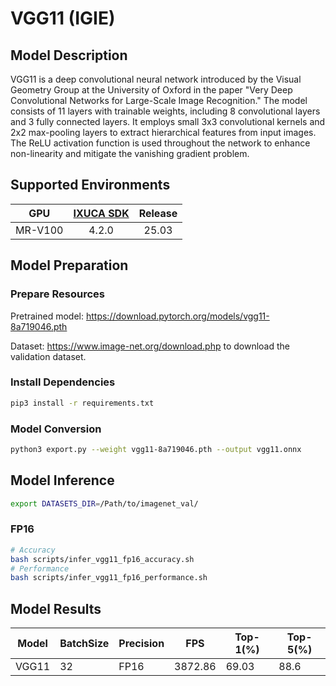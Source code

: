 # VGG11 (IGIE)

## Model Description

VGG11 is a deep convolutional neural network introduced by the Visual Geometry Group at the University of Oxford in the paper "Very Deep Convolutional Networks for Large-Scale Image Recognition." The model consists of 11 layers with trainable weights, including 8 convolutional layers and 3 fully connected layers. It employs small 3x3 convolutional kernels and 2x2 max-pooling layers to extract hierarchical features from input images. The ReLU activation function is used throughout the network to enhance non-linearity and mitigate the vanishing gradient problem.

## Supported Environments

| GPU    | [IXUCA SDK](https://gitee.com/deep-spark/deepspark#%E5%A4%A9%E6%95%B0%E6%99%BA%E7%AE%97%E8%BD%AF%E4%BB%B6%E6%A0%88-ixuca) | Release |
| :----: | :----: | :----: |
| MR-V100 | 4.2.0     |  25.03  |

## Model Preparation

### Prepare Resources

Pretrained model: <https://download.pytorch.org/models/vgg11-8a719046.pth>

Dataset: <https://www.image-net.org/download.php> to download the validation dataset.

### Install Dependencies

```bash
pip3 install -r requirements.txt
```

### Model Conversion

```bash
python3 export.py --weight vgg11-8a719046.pth --output vgg11.onnx
```

## Model Inference

```bash
export DATASETS_DIR=/Path/to/imagenet_val/
```

### FP16

```bash
# Accuracy
bash scripts/infer_vgg11_fp16_accuracy.sh
# Performance
bash scripts/infer_vgg11_fp16_performance.sh
```

## Model Results

| Model | BatchSize | Precision | FPS     | Top-1(%) | Top-5(%) |
|-------|-----------|-----------|---------|----------|----------|
| VGG11 | 32        | FP16      | 3872.86 | 69.03    | 88.6     |
